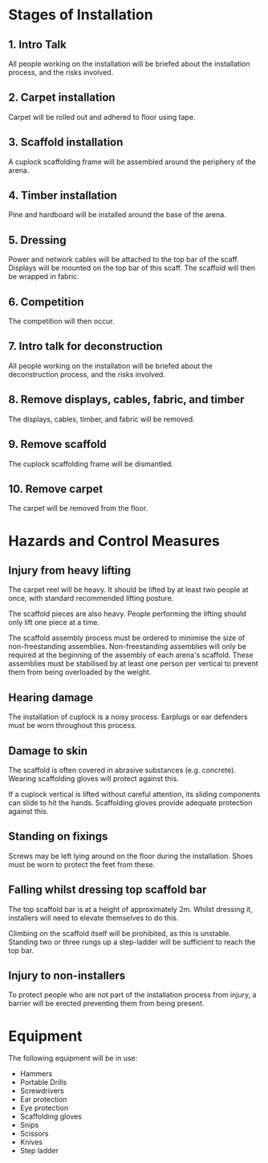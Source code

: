# Stages of Installation

## 1. Intro Talk
All people working on the installation will be briefed about the installation process, and the risks involved.

## 2. Carpet installation
Carpet will be rolled out and adhered to floor using tape.

## 3. Scaffold installation
A cuplock scaffolding frame will be assembled around the periphery of the arena.

## 4. Timber installation
Pine and hardboard will be installed around the base of the arena.

## 5. Dressing
Power and network cables will be attached to the top bar of the scaff.  Displays will be mounted on the top bar of this scaff.  The scaffold will then be wrapped in fabric.

## 6. Competition
The competition will then occur.

## 7. Intro talk for deconstruction
All people working on the installation will be briefed about the deconstruction process, and the risks involved.

## 8. Remove displays, cables, fabric, and timber
The displays, cables, timber, and fabric will be removed.

## 9. Remove scaffold
The cuplock scaffolding frame will be dismantled.

## 10. Remove carpet
The carpet will be removed from the floor.

# Hazards and Control Measures

## Injury from heavy lifting

The carpet reel will be heavy.  It should be lifted by at least two people at once, with standard recommended lifting posture.

The scaffold pieces are also heavy.  People performing the lifting should only lift one piece at a time.

The scaffold assembly process must be ordered to minimise the size of non-freestanding assemblies.  Non-freestanding assemblies will only be required at the beginning of the assembly of each arena's scaffold.  These assemblies must be stabilised by at least one person per vertical to prevent them from being overloaded by the weight.

## Hearing damage

The installation of cuplock is a noisy process.  Earplugs or ear defenders must be worn throughout this process.

## Damage to skin

The scaffold is often covered in abrasive substances (e.g. concrete).  Wearing scaffolding gloves will protect against this.

If a cuplock vertical is lifted without careful attention, its sliding components can slide to hit the hands.  Scaffolding gloves provide adequate protection against this.

## Standing on fixings

Screws may be left lying around on the floor during the installation.  Shoes must be worn to protect the feet from these. 

## Falling whilst dressing top scaffold bar

The top scaffold bar is at a height of approximately 2m.  Whilst dressing it, installers will need to elevate themselves to do this.

Climbing on the scaffold itself will be prohibited, as this is unstable.  Standing two or three rungs up a step-ladder will be sufficient to reach the top bar.

## Injury to non-installers

To protect people who are not part of the installation process from injury, a barrier will be erected preventing them from being present.

# Equipment 

The following equipment will be in use:

 * Hammers
 * Portable Drills
 * Screwdrivers
 * Ear protection
 * Eye protection
 * Scaffolding gloves
 * Snips
 * Scissors
 * Knives
 * Step ladder
